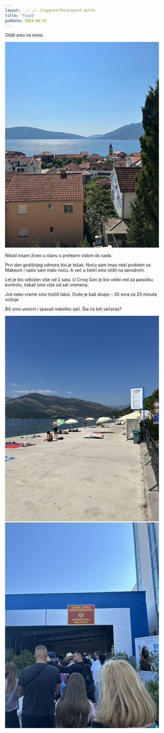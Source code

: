 ```yaml
---
layout: ../../../layouts/PostLayout.astro
title: 'Tivat'
pubDate: 2024-08-12
---
```


Otišli smo na more.

![Tivat](./_2024.08.12.tivat.jpg)

Nikad nisam živeo u stanu s prelepim vidom do sada.

Prvi dan godišnjeg odmora bio je težak. Noću sam imao neki problem sa Makeom i radio sam malo noću. A već u četiri smo otišli na aerodrom.

Let je bio odložen više od 2 sata. U Crnoj Gori je bio veliki red za pasošku kontrolu, čekali smo više od sat vremena.

Još neko vreme smo tražili taksi. Ovde je baš skupo – 30 evra za 20 minuta vožnje.

Bili smo umorni i spavali nekoliko sati. Šta će biti večeras?

![Plaža](./_2024.08.12.plaza.jpeg)
![Montenegro](./_2024.08.12.montenegro.jpeg)
